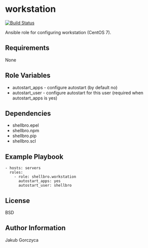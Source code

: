 workstation
===========

[![Build Status](https://travis-ci.org/shellbro/ansible-role-workstation.svg?branch=master)](https://travis-ci.org/shellbro/ansible-role-workstation)

Ansible role for configuring workstation (CentOS 7).

Requirements
------------

None

Role Variables
--------------

* autostart_apps - configure autostart (by default no)
* autostart_user - configure autostart for this user (required when
autostart_apps is yes)

Dependencies
------------

* shellbro.epel
* shellbro.npm
* shellbro.pip
* shellbro.scl

Example Playbook
----------------

    - hosts: servers
      roles:
        - role: shellbro.workstation
          autostart_apps: yes
          autostart_user: shellbro

License
-------

BSD

Author Information
------------------

Jakub Gorczyca
